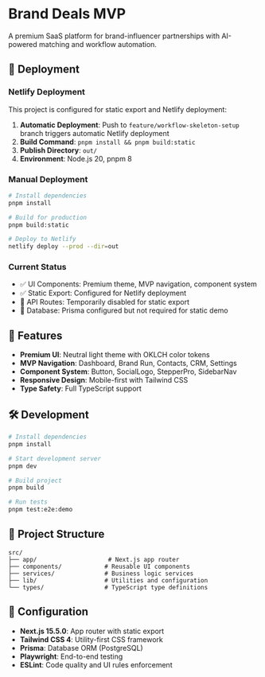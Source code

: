 # Brand Deals MVP

A premium SaaS platform for brand-influencer partnerships with AI-powered matching and workflow automation.

## 🚀 Deployment

### Netlify Deployment

This project is configured for static export and Netlify deployment:

1. **Automatic Deployment**: Push to `feature/workflow-skeleton-setup` branch triggers automatic Netlify deployment
2. **Build Command**: `pnpm install && pnpm build:static`
3. **Publish Directory**: `out/`
4. **Environment**: Node.js 20, pnpm 8

### Manual Deployment

```bash
# Install dependencies
pnpm install

# Build for production
pnpm build:static

# Deploy to Netlify
netlify deploy --prod --dir=out
```

### Current Status

- ✅ UI Components: Premium theme, MVP navigation, component system
- ✅ Static Export: Configured for Netlify deployment
- 🔄 API Routes: Temporarily disabled for static export
- 🔄 Database: Prisma configured but not required for static demo

## 🎨 Features

- **Premium UI**: Neutral light theme with OKLCH color tokens
- **MVP Navigation**: Dashboard, Brand Run, Contacts, CRM, Settings
- **Component System**: Button, SocialLogo, StepperPro, SidebarNav
- **Responsive Design**: Mobile-first with Tailwind CSS
- **Type Safety**: Full TypeScript support

## 🛠️ Development

```bash
# Install dependencies
pnpm install

# Start development server
pnpm dev

# Build project
pnpm build

# Run tests
pnpm test:e2e:demo
```

## 📁 Project Structure

```
src/
├── app/                    # Next.js app router
├── components/            # Reusable UI components
├── services/              # Business logic services
├── lib/                   # Utilities and configuration
└── types/                 # TypeScript type definitions
```

## 🔧 Configuration

- **Next.js 15.5.0**: App router with static export
- **Tailwind CSS 4**: Utility-first CSS framework
- **Prisma**: Database ORM (PostgreSQL)
- **Playwright**: End-to-end testing
- **ESLint**: Code quality and UI rules enforcement
